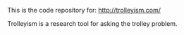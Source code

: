 This is the code repository for: http://trolleyism.com/

Trolleyism is a research tool for asking the trolley problem.
